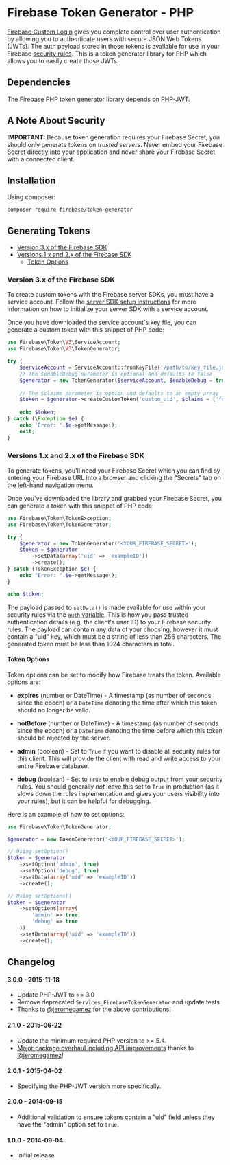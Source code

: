# Firebase Token Generator - PHP

[Firebase Custom Login](https://www.firebase.com/docs/web/guide/simple-login/custom.html)
gives you complete control over user authentication by allowing you to authenticate users
with secure JSON Web Tokens (JWTs). The auth payload stored in those tokens is available
for use in your Firebase [security rules](https://www.firebase.com/docs/security/api/rule/).
This is a token generator library for PHP which allows you to easily create those JWTs.


## Dependencies

The Firebase PHP token generator library depends on [PHP-JWT](https://github.com/firebase/php-jwt).


## A Note About Security

**IMPORTANT:** Because token generation requires your Firebase Secret, you should only generate
tokens on *trusted servers*. Never embed your Firebase Secret directly into your application and
never share your Firebase Secret with a connected client.

## Installation

Using composer:

```
composer require firebase/token-generator
```

## Generating Tokens

- [Version 3.x of the Firebase SDK](#version-3x-of-the-firebase-sdk)
- [Versions 1.x and 2.x of the Firebase SDK](#versions-1x-and-2x-of-the-firebase-sdk)
  - [Token Options](#token-options)

### Version 3.x of the Firebase SDK

To create custom tokens with the Firebase server SDKs, you must have a service account. 
Follow the [server SDK setup instructions](https://firebase.google.com/docs/server/setup/)
for more information on how to initialize your server SDK with a service account.

Once you have downloaded the service account's key file, you can generate a custom token with
this snippet of PHP code:

```php
use Firebase\Token\V3\ServiceAccount;
use Firebase\Token\V3\TokenGenerator;

try {
    $serviceAccount = ServiceAccount::fromKeyFile('/path/to/key_file.json');
    // The $enableDebug parameter is optional and defaults to false
    $generator = new TokenGenerator($serviceAccount, $enableDebug = true);
    
    // The $claims parameter is option and defaults to an empty array
    $token = $generator->createCustomToken('custom_uid', $claims = ['foo' => 'bar']);
    
    echo $token;
} catch (\Exception $e) {
    echo 'Error: '.$e->getMessage();
    exit;
}
```

### Versions 1.x and 2.x of the Firebase SDK

To generate tokens, you'll need your Firebase Secret which you can find by entering your Firebase
URL into a browser and clicking the "Secrets" tab on the left-hand navigation menu.

Once you've downloaded the library and grabbed your Firebase Secret, you can generate a token with
this snippet of PHP code:

```php
use Firebase\Token\TokenException;
use Firebase\Token\TokenGenerator;

try {
    $generator = new TokenGenerator('<YOUR_FIREBASE_SECRET>');
    $token = $generator
        ->setData(array('uid' => 'exampleID'))
        ->create();
} catch (TokenException $e) {
    echo "Error: ".$e->getMessage();
}

echo $token;
```

The payload passed to `setData()` is made available for use within your
security rules via the [`auth` variable](https://www.firebase.com/docs/security/api/rule/auth.html).
This is how you pass trusted authentication details (e.g. the client's user ID)
to your Firebase security rules. The payload can contain any data of your
choosing, however it must contain a "uid" key, which must be a string of less
than 256 characters. The generated token must be less than 1024 characters in
total.


#### Token Options

Token options can be set to modify how Firebase treats the token. Available options are:

* **expires** (number or DateTime) - A timestamp (as number of seconds since the epoch) or a `DateTime`
denoting the time after which this token should no longer be valid.

* **notBefore** (number or DateTime) - A timestamp (as number of seconds since the epoch) or a `DateTime`
denoting the time before which this token should be rejected by the server.

* **admin** (boolean) - Set to `True` if you want to disable all security rules for this client.
This will provide the client with read and write access to your entire Firebase database.

* **debug** (boolean) - Set to `True` to enable debug output from your security rules. You should
generally *not* leave this set to `True` in production (as it slows down the rules implementation
and gives your users visibility into your rules), but it can be helpful for debugging.

Here is an example of how to set options:

```php
use Firebase\Token\TokenGenerator;

$generator = new TokenGenerator('<YOUR_FIREBASE_SECRET>');

// Using setOption()
$token = $generator
    ->setOption('admin', true)
    ->setOption('debug', true)
    ->setData(array('uid' => 'exampleID'))
    ->create();

// Using setOptions()
$token = $generator
    ->setOptions(array(
        'admin' => true,
        'debug' => true
    ))
    ->setData(array('uid' => 'exampleID'))
    ->create();
```

## Changelog

#### 3.0.0 - 2015-11-18
- Update PHP-JWT to >= 3.0
- Remove deprecated `Services_FirebaseTokenGenerator` and update tests
- Thanks to [@jeromegamez](https://github.com/jeromegamez) for the above contributions!

#### 2.1.0 - 2015-06-22
- Update the minimum required PHP version to >= 5.4.
- [Major package overhaul including API improvements](https://github.com/firebase/firebase-token-generator-php/pull/18)
thanks to [@jeromegamez](https://github.com/jeromegamez)!

#### 2.0.1 - 2015-04-02
- Specifying the PHP-JWT version more specifically.

#### 2.0.0 - 2014-09-15
- Additional validation to ensure tokens contain a "uid" field unless they have
the "admin" option set to `true`.

#### 1.0.0 - 2014-09-04
- Initial release
